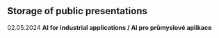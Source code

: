 ## Storage of public presentations

02.05.2024 **AI for industrial applications / AI pro průmyslové aplikace**
